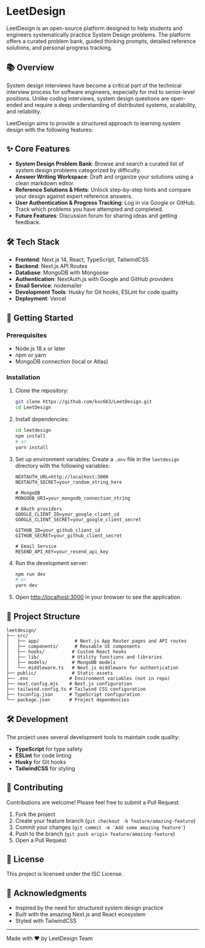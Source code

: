 # LeetDesign

LeetDesign is an open-source platform designed to help students and engineers systematically practice System Design problems. The platform offers a curated problem bank, guided thinking prompts, detailed reference solutions, and personal progress tracking.

## 📚 Overview

System design interviews have become a critical part of the technical interview process for software engineers, especially for mid to senior-level positions. Unlike coding interviews, system design questions are open-ended and require a deep understanding of distributed systems, scalability, and reliability.

LeetDesign aims to provide a structured approach to learning system design with the following features:

## ✨ Core Features

- **System Design Problem Bank**: Browse and search a curated list of system design problems categorized by difficulty.
- **Answer Writing Workspace**: Draft and organize your solutions using a clean markdown editor.
- **Reference Solutions & Hints**: Unlock step-by-step hints and compare your design against expert reference answers.
- **User Authentication & Progress Tracking**: Log in via Google or GitHub. Track which problems you have attempted and completed.
- **Future Features**: Discussion forum for sharing ideas and getting feedback.

## 🛠️ Tech Stack

- **Frontend**: Next.js 14, React, TypeScript, TailwindCSS
- **Backend**: Next.js API Routes
- **Database**: MongoDB with Mongoose
- **Authentication**: NextAuth.js with Google and GitHub providers
- **Email Service**: nodemailer
- **Development Tools**: Husky for Git hooks, ESLint for code quality
- **Deployment**: Vercel

## 🚀 Getting Started

### Prerequisites

- Node.js 18.x or later
- npm or yarn
- MongoDB connection (local or Atlas)

### Installation

1. Clone the repository:
   ```bash
   git clone https://github.com/kxc663/LeetDesign.git
   cd LeetDesign
   ```

2. Install dependencies:
   ```bash
   cd leetdesign
   npm install
   # or
   yarn install
   ```

3. Set up environment variables:
   Create a `.env` file in the `leetdesign` directory with the following variables:
   ```
   NEXTAUTH_URL=http://localhost:3000
   NEXTAUTH_SECRET=your_random_string_here
   
   # MongoDB
   MONGODB_URI=your_mongodb_connection_string
   
   # OAuth providers
   GOOGLE_CLIENT_ID=your_google_client_id
   GOOGLE_CLIENT_SECRET=your_google_client_secret
   
   GITHUB_ID=your_github_client_id
   GITHUB_SECRET=your_github_client_secret

   # Email Service
   RESEND_API_KEY=your_resend_api_key
   ```

4. Run the development server:
   ```bash
   npm run dev
   # or
   yarn dev
   ```

5. Open [http://localhost:3000](http://localhost:3000) in your browser to see the application.

## 🧪 Project Structure

```
leetdesign/
├── src/
│   ├── app/             # Next.js App Router pages and API routes
│   ├── components/      # Reusable UI components
│   ├── hooks/          # Custom React hooks
│   ├── lib/            # Utility functions and libraries
│   ├── models/         # MongoDB models
│   └── middleware.ts   # Next.js middleware for authentication
├── public/             # Static assets
├── .env               # Environment variables (not in repo)
├── next.config.mjs    # Next.js configuration
├── tailwind.config.ts # Tailwind CSS configuration
├── tsconfig.json      # TypeScript configuration
└── package.json       # Project dependencies
```

## 🛠️ Development

The project uses several development tools to maintain code quality:

- **TypeScript** for type safety
- **ESLint** for code linting
- **Husky** for Git hooks
- **TailwindCSS** for styling

## 👥 Contributing

Contributions are welcome! Please feel free to submit a Pull Request.

1. Fork the project
2. Create your feature branch (`git checkout -b feature/amazing-feature`)
3. Commit your changes (`git commit -m 'Add some amazing feature'`)
4. Push to the branch (`git push origin feature/amazing-feature`)
5. Open a Pull Request

## 📝 License

This project is licensed under the ISC License.

## 🙏 Acknowledgments

- Inspired by the need for structured system design practice
- Built with the amazing Next.js and React ecosystem
- Styled with TailwindCSS

---

Made with ❤️ by LeetDesign Team
